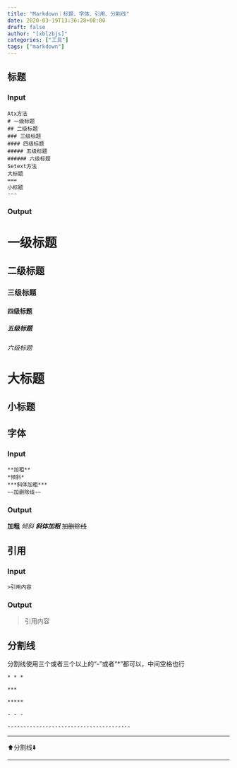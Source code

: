 ```yaml
---
title: "Markdown｜标题、字体、引用、分割线"
date: 2020-03-19T13:36:28+08:00
draft: false
author: "[xblzbjs]"
categories: ["工具"]
tags: ["markdown"]
---
```



## 标题

### Input

```
Atx方法
# 一级标题
## 二级标题
### 三级标题
#### 四级标题
##### 五级标题
###### 六级标题
Setext方法
大标题
===
小标题
---
```

### Output

# 一级标题

## 二级标题

### 三级标题
#### 四级标题
##### 五级标题
###### 六级标题
大标题
===
小标题
---
## 字体

### Input
```
**加粗**
*倾斜*
***斜体加粗***
~~加删除线~~
```
### Output
**加粗**
*倾斜*
***斜体加粗***
~~加删除线~~

## 引用
### Input
```
>引用内容
```
### Output
>引用内容

## 分割线
分割线使用三个或者三个以上的“-”或者“*”都可以，中间空格也行

```
* * *

***

*****

- - -

---------------------------------------
```
---
⬆️分割线⬇️
***
